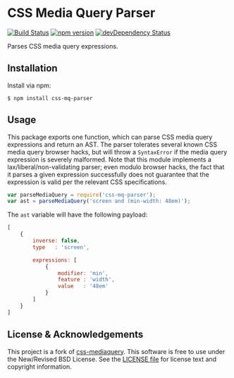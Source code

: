 # CSS Media Query Parser
[![Build Status](https://img.shields.io/travis/cvrebert/css-mq-parser/master.svg)](https://travis-ci.org/cvrebert/css-mq-parser)
[![npm version](https://img.shields.io/npm/v/css-mq-parser.svg)](https://www.npmjs.com/package/css-mq-parser)
[![devDependency Status](https://img.shields.io/david/dev/cvrebert/css-mq-parser.svg)](https://david-dm.org/cvrebert/css-mq-parser#info=devDependencies)

Parses CSS media query expressions.

## Installation

Install via npm:

```shell
$ npm install css-mq-parser
```

## Usage

This package exports one function, which can parse CSS media query expressions and return an AST.
The parser tolerates several known CSS media query browser hacks, but will throw a `SyntaxError` if the media query expression is severely malformed.
Note that this module implements a lax/liberal/non-validating parser; even modulo browser hacks, the fact that it parses a given expression successfully does not guarantee that the expression is valid per the relevant CSS specifications.

```javascript
var parseMediaQuery = require('css-mq-parser');
var ast = parseMediaQuery('screen and (min-width: 48em)');
```

The `ast` variable will have the following payload:

```javascript
[
    {
        inverse: false,
        type   : 'screen',

        expressions: [
            {
                modifier: 'min',
                feature : 'width',
                value   : '48em'
            }
        ]
    }
]
```


## License & Acknowledgements

This project is a fork of [css-mediaquery](https://www.npmjs.com/package/css-mediaquery).
This software is free to use under the New/Revised BSD License.
See the [LICENSE file](https://github.com/cvrebert/css-mq-parser/blob/master/LICENSE.txt) for license text and copyright information.
